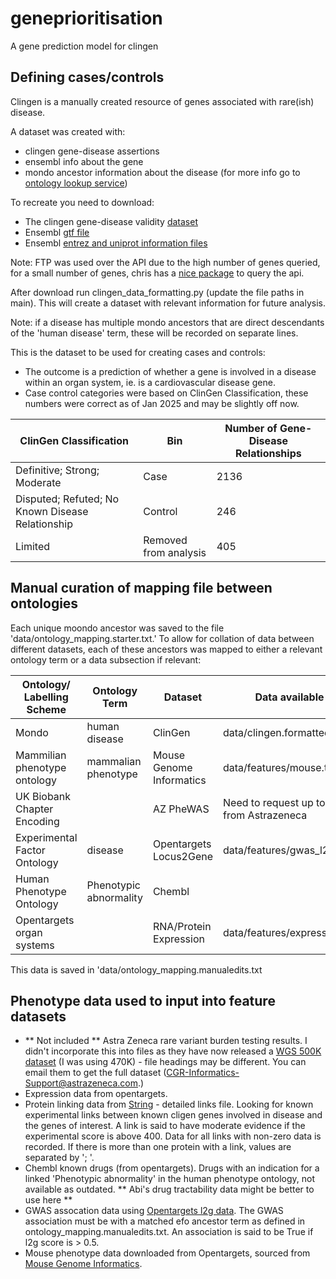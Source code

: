 # geneprioritisation
A gene prediction model for clingen

## Defining cases/controls
Clingen is a manually created resource of genes associated with rare(ish) disease.

A dataset was created with:
- clingen gene-disease assertions
- ensembl info about the gene
- mondo ancestor information about the disease (for more info go to [ontology lookup service](https://www.ebi.ac.uk/ols4/ontologies/mondo))

To recreate you need to download:
- The clingen gene-disease validity [dataset](https://search.clinicalgenome.org/kb/downloads#section_gene-disease-validity)
- Ensembl [gtf file](https://ftp.ensembl.org/pub/current_gtf/homo_sapiens/)
- Ensembl [entrez and uniprot information files](https://ftp.ensembl.org/pub/current_tsv/homo_sapiens/)

Note: FTP was used over the API due to the high number of genes queried, for a small number of genes, chris has a [nice package](https://cfinan.gitlab.io/ensembl-rest-client/index.html) to query the api.

After download run clingen_data_formatting.py (update the file paths in main). This will create a dataset with relevant information for future analysis. 

Note: if a disease has multiple mondo ancestors that are direct descendants of the 'human disease' term, these will be recorded on separate lines.

This is the dataset to be used for creating cases and controls:
- The outcome is a prediction of whether a gene is involved in a disease within an organ system, ie. is a cardiovascular disease gene.
- Case control categories were based on ClinGen Classification, these numbers were correct as of Jan 2025 and may be slightly off now.

| ClinGen Classification | Bin | Number of Gene-Disease Relationships |
|------------------------|-----|--------------------------------------|
| Definitive; Strong; Moderate | Case | 2136  |
| Disputed; Refuted; No Known Disease Relationship | Control | 246 |
| Limited | Removed from analysis | 405 |

## Manual curation of mapping file between ontologies
Each unique moondo ancestor was saved to the file 'data/ontology_mapping.starter.txt.' To allow for collation of data between different datasets, each of these ancestors was mapped to either a relevant ontology term or a data subsection if relevant:

| Ontology/ Labelling Scheme | Ontology Term | Dataset | Data available|
|------------------------|-----|--------------------------------------|--------|
| Mondo | human disease | ClinGen | data/clingen.formatted.txt |
| Mammilian phenotype ontology | mammalian phenotype | Mouse Genome Informatics  | data/features/mouse.txt |
| UK Biobank Chapter Encoding |  | AZ PheWAS | Need to request up to date from Astrazeneca |
| Experimental Factor Ontology | disease | Opentargets Locus2Gene | data/features/gwas_l2g.txt |
| Human Phenotype Ontology | Phenotypic abnormality | Chembl | |
| Opentargets organ systems | | RNA/Protein Expression | data/features/expression.txt |

This data is saved in 'data/ontology_mapping.manualedits.txt

## Phenotype data used to input into feature datasets
- ** Not included ** Astra Zeneca rare variant burden testing results. I didn't incorporate this into files as they have now released a [WGS 500K dataset](https://azphewas.com/about) (I was using 470K) - file headings may be different. You can email them to get the full dataset (CGR-Informatics-Support@astrazeneca.com.)
- Expression data from opentargets.
- Protein linking data from [String](https://string-db.org/cgi/download?sessionId=bscuhgQuCQxz) - detailed links file. Looking for known experimental links between known cligen genes involved in disease and the genes of interest. A link is said to have moderate evidence if the experimental score is above 400. Data for all links with non-zero data is recorded. If there is more than one protein with a link, values are separated by '; '.
- Chembl known drugs (from opentargets). Drugs with an indication for a linked 'Phenotypic abnormality' in the human phenotype ontology, not available as outdated. ** Abi's drug tractability data might be better to use here **
- GWAS assocation data using [Opentargets l2g data](https://platform-docs.opentargets.org/gentropy/locus-to-gene-l2g#:~:text=Based%20on%20genetic%20and%20functional,ranging%20from%200%20to%201.). The GWAS association must be with a matched efo ancestor term as defined in ontology_mapping.manualedits.txt. An association is said to be True if l2g score is > 0.5.
- Mouse phenotype data downloaded from Opentargets, sourced from [Mouse Genome Informatics](https://www.informatics.jax.org/). 

